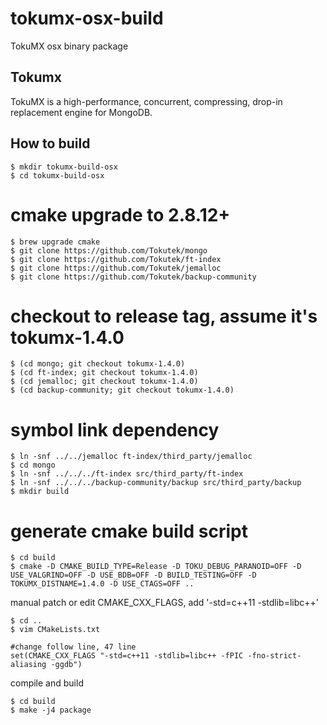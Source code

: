 tokumx-osx-build
================

TokuMX osx binary package


Tokumx
-------------------

TokuMX is a high-performance, concurrent, compressing, drop-in replacement engine for MongoDB.


How to build
-------------------

    $ mkdir tokumx-build-osx
    $ cd tokumx-build-osx

# cmake upgrade to 2.8.12+

    $ brew upgrade cmake
    $ git clone https://github.com/Tokutek/mongo
    $ git clone https://github.com/Tokutek/ft-index
    $ git clone https://github.com/Tokutek/jemalloc
    $ git clone https://github.com/Tokutek/backup-community
    
# checkout to release tag, assume it's tokumx-1.4.0

    $ (cd mongo; git checkout tokumx-1.4.0)
    $ (cd ft-index; git checkout tokumx-1.4.0)
    $ (cd jemalloc; git checkout tokumx-1.4.0)
    $ (cd backup-community; git checkout tokumx-1.4.0)

# symbol link dependency

    $ ln -snf ../../jemalloc ft-index/third_party/jemalloc
    $ cd mongo
    $ ln -snf ../../../ft-index src/third_party/ft-index
    $ ln -snf ../../../backup-community/backup src/third_party/backup
    $ mkdir build

# generate cmake build script

    $ cd build
    $ cmake -D CMAKE_BUILD_TYPE=Release -D TOKU_DEBUG_PARANOID=OFF -D USE_VALGRIND=OFF -D USE_BDB=OFF -D BUILD_TESTING=OFF -D TOKUMX_DISTNAME=1.4.0 -D USE_CTAGS=OFF ..

manual patch or edit CMAKE_CXX_FLAGS,  add '-std=c++11 -stdlib=libc++'

    $ cd ..
    $ vim CMakeLists.txt

    #change follow line, 47 line
    set(CMAKE_CXX_FLAGS "-std=c++11 -stdlib=libc++ -fPIC -fno-strict-aliasing -ggdb")

compile and build

    $ cd build
    $ make -j4 package




